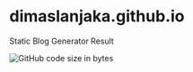 # dimaslanjaka.github.io
Static Blog Generator Result

![GitHub code size in bytes](https://img.shields.io/github/languages/code-size/dimaslanjaka/dimaslanjaka.github.io?style=flat-square)
